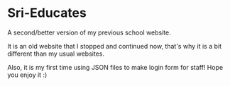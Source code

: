 # Sri-Educates

A second/better version of my previous school website. 

It is an old website that I stopped and continued now, that's why it is a bit different than my usual websites. 

Also, it is my first time using JSON files to make login form for staff! Hope you enjoy it :)
